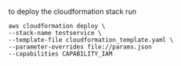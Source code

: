 to deploy the cloudformation stack run
```
aws cloudformation deploy \
--stack-name testservice \
--template-file cloudformation_template.yaml \
--parameter-overrides file://params.json
--capabilities CAPABILITY_IAM
```
